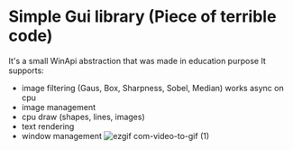 # Simple Gui library (Piece of terrible code)
It's a small WinApi abstraction that was made in education purpose
It supports:
  + image filtering (Gaus, Box, Sharpness, Sobel, Median) works async on cpu
  + image management
  + cpu draw (shapes, lines, images)
  + text rendering
  + window management
![ezgif com-video-to-gif (1)](https://user-images.githubusercontent.com/48060259/87033194-71921e00-c1ee-11ea-9276-0b192bd4ab4c.gif)

